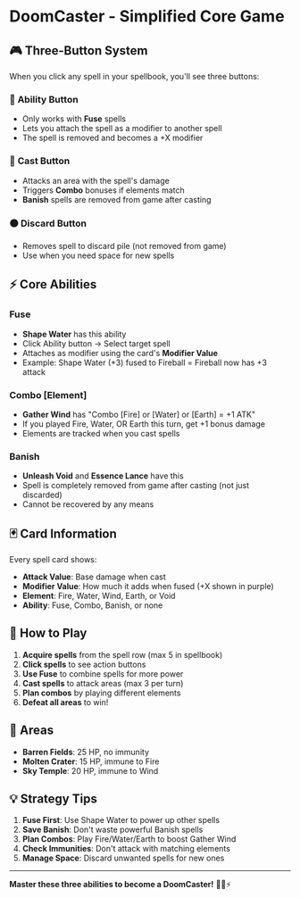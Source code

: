 # DoomCaster - Simplified Core Game

## 🎮 Three-Button System

When you click any spell in your spellbook, you'll see three buttons:

### 🔵 **Ability Button**
- Only works with **Fuse** spells
- Lets you attach the spell as a modifier to another spell
- The spell is removed and becomes a +X modifier

### 🔴 **Cast Button** 
- Attacks an area with the spell's damage
- Triggers **Combo** bonuses if elements match
- **Banish** spells are removed from game after casting

### ⚫ **Discard Button**
- Removes spell to discard pile (not removed from game)
- Use when you need space for new spells

## ⚡ Core Abilities

### **Fuse**
- **Shape Water** has this ability
- Click Ability button → Select target spell
- Attaches as modifier using the card's **Modifier Value**
- Example: Shape Water (+3) fused to Fireball = Fireball now has +3 attack

### **Combo [Element]**
- **Gather Wind** has "Combo [Fire] or [Water] or [Earth] = +1 ATK"
- If you played Fire, Water, OR Earth this turn, get +1 bonus damage
- Elements are tracked when you cast spells

### **Banish**
- **Unleash Void** and **Essence Lance** have this
- Spell is completely removed from game after casting (not just discarded)
- Cannot be recovered by any means

## 🃏 Card Information

Every spell card shows:
- **Attack Value**: Base damage when cast
- **Modifier Value**: How much it adds when fused (+X shown in purple)
- **Element**: Fire, Water, Wind, Earth, or Void
- **Ability**: Fuse, Combo, Banish, or none

## 🎯 How to Play

1. **Acquire spells** from the spell row (max 5 in spellbook)
2. **Click spells** to see action buttons
3. **Use Fuse** to combine spells for more power
4. **Cast spells** to attack areas (max 3 per turn)
5. **Plan combos** by playing different elements
6. **Defeat all areas** to win!

## 🏰 Areas

- **Barren Fields**: 25 HP, no immunity
- **Molten Crater**: 15 HP, immune to Fire
- **Sky Temple**: 20 HP, immune to Wind

## 💡 Strategy Tips

1. **Fuse First**: Use Shape Water to power up other spells
2. **Save Banish**: Don't waste powerful Banish spells
3. **Plan Combos**: Play Fire/Water/Earth to boost Gather Wind
4. **Check Immunities**: Don't attack with matching elements
5. **Manage Space**: Discard unwanted spells for new ones

---

**Master these three abilities to become a DoomCaster!** 🧙‍♂️⚡ 